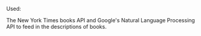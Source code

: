 Used:

The New York Times books API and Google's Natural Language Processing API to feed in the descriptions of books.
